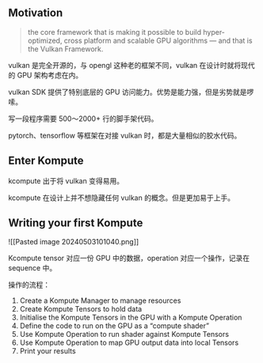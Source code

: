 ## Motivation

> the core framework that is making it possible to build hyper-optimized, cross platform and scalable GPU algorithms — and that is the Vulkan Framework.

vulkan 是完全开源的，与 opengl 这种老的框架不同，vulkan 在设计时就将现代的 GPU 架构考虑在内。

vulkan SDK 提供了特别底层的 GPU 访问能力。优势是能力强，但是劣势就是啰嗦。

写一段程序需要 500～2000+ 行的脚手架代码。

pytorch、tensorflow 等框架在对接 vulkan 时，都是大量相似的胶水代码。
## Enter Kompute

kcompute 出于将 vulkan 变得易用。

kcompute 在设计上并不想隐藏任何 vulkan 的概念。但是更加易于上手。

## Writing your first Kompute

![[Pasted image 20240503101040.png]]

Kcompute tensor 对应一份 GPU 中的数据，operation 对应一个操作，记录在 sequence 中。

操作的流程：

1. Create a Kompute Manager to manage resources
2. Create Kompute Tensors to hold data
3. Initialise the Kompute Tensors in the GPU with a Kompute Operation
4. Define the code to run on the GPU as a “compute shader”
5. Use Kompute Operation to run shader against Kompute Tensors
6. Use Kompute Operation to map GPU output data into local Tensors
7. Print your results